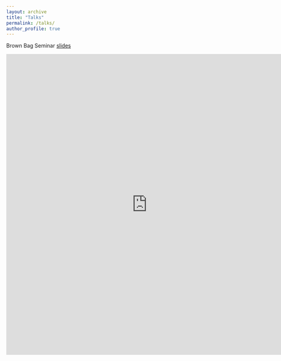 ```yaml
---
layout: archive
title: "Talks"
permalink: /talks/
author_profile: true
---
```


Brown Bag Seminar [slides](https://nbviewer.jupyter.org/github/manfredinid/manfredinid.github.io/blob/master/files/BrazilianSlump.pdf)

<iframe src="https://nbviewer.jupyter.org/github/manfredinid/manfredinid.github.io/blob/master/files/BrazilianSlump.pdf" 
style="width:750px; height:800px;" frameborder="0"></iframe>

